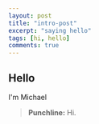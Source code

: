 ```yaml
---
layout: post
title: "intro-post"
excerpt: "saying hello"
tags: [hi, hello]
comments: true
---
```


## Hello

I'm Michael

> **Punchline:** Hi.
